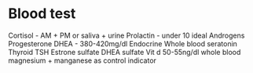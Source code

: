 # Blood test
Cortisol - AM + PM or saliva + urine
Prolactin - under 10 ideal
Androgens
Progesterone
DHEA - 380-420mg/dl
Endocrine
Whole blood seratonin
Thyroid
TSH
Estrone sulfate
DHEA sulfate
Vit d 50-55ng/dl
whole blood magnesium + manganese as control indicator